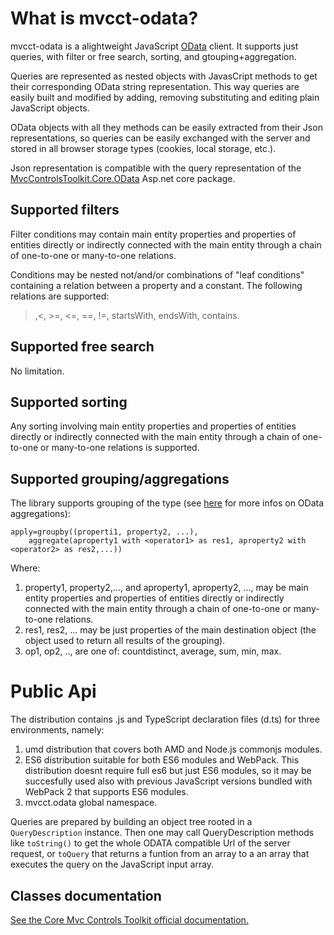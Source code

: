 # What is mvcct-odata?
mvcct-odata is a alightweight JavaScript [OData](http://www.odata.org/) client. It supports just queries, with filter or free search,
sorting, and gtouping+aggregation.

Queries are represented as nested objects with JavasCript methods to get their corresponding OData string representation.
This way queries are easily built and modified by adding, removing substituting and editing plain JavaScript objects.

OData objects with all they methods can be easily extracted from their Json representations, 
so queries can be easily exchanged with the server and stored in all browser storage types
(cookies, local storage, etc.).

Json representation is compatible with the query representation of the [MvcControlsToolkit.Core.OData](https://github.com/MvcControlsToolkit/MvcControlsToolkit.Core/tree/master/src/MvcControlsToolkit.Core.OData) 
Asp.net core package.

## Supported filters
Filter conditions may contain main entity properties and properties of entities directly or indirectly connected with the main entity through a chain of one-to-one or
many-to-one relations.

Conditions may be nested not/and/or combinations of "leaf conditions" containing a relation between a property 
and a constant. The following relations are supported:
>,<, >=, <=, ==, !=, startsWith, endsWith, contains.

## Supported free search
No limitation.

## Supported sorting
Any sorting involving main entity properties and properties of entities directly or indirectly connected with the main entity through a chain of one-to-one or
many-to-one relations is supported.

## Supported grouping/aggregations

The library supports grouping of the type (see [here](http://docs.oasis-open.org/odata/odata-data-aggregation-ext/v4.0/cs01/odata-data-aggregation-ext-v4.0-cs01.html#_Toc378326304) for more infos on OData aggregations):

```
apply=groupby((properti1, property2, ...), 
    aggregate(aproperty1 with <operator1> as res1, aproperty2 with <operator2> as res2,...))

```
Where:
1. property1, property2,..., and aproperty1, aproperty2, ..., may be main entity properties and properties of entities directly or indirectly connected with the main entity through a chain of one-to-one or
many-to-one relations.
2. res1, res2, ... may be just properties of the main destination object (the object used to return all results of the grouping).
3. op1, op2, .., are one of: countdistinct, average, sum, min, max.

# Public Api
The distribution contains .js and TypeScript declaration files (d.ts) for three environments, namely:
1. umd distribution that covers both AMD and Node.js commonjs modules.
2. ES6 distribution suitable for both ES6 modules and  WebPack. This distribution doesnt require full es6 but just ES6 modules, so it may be succesfully used also with previous JavaScript versions bundled with WebPack 2 that supports ES6 modules.
3. mvcct.odata global namespace.

Queries are prepared by building an object tree rooted in a `QueryDescription` instance. Then one may call QueryDescription methods like `toString()` to get the whole ODATA compatible Url of the server request, or `toQuery` that returns a funtion from an array to a an array that executes the query on the JavaScript input array.

## Classes documentation

[See the Core Mvc Controls Toolkit official documentation.](http://documentation.aspnetcore.mvc-controls.com/JavaScript/OData)
 





  
